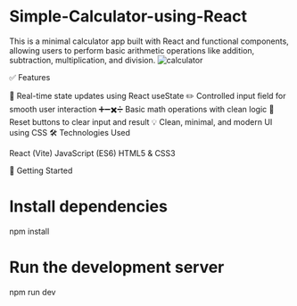# Simple-Calculator-using-React
This is a minimal calculator app built with React and functional components, allowing users to perform basic arithmetic operations like addition, subtraction, multiplication, and division.
![calculator](https://github.com/user-attachments/assets/8d9788ab-271f-47d2-80f0-91eeab4f5c9b)

✅ Features

🔁 Real-time state updates using React useState
✏️ Controlled input field for smooth user interaction
➕➖✖️➗ Basic math operations with clean logic
🎯 Reset buttons to clear input and result
💡 Clean, minimal, and modern UI using CSS
🛠️ Technologies Used

React (Vite)
JavaScript (ES6)
HTML5 & CSS3

🚀 Getting Started
# Install dependencies
npm install
# Run the development server
npm run dev
